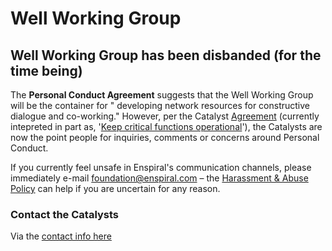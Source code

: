 # Well Working Group

## Well Working Group has been disbanded (for the time being)

The **Personal Conduct Agreement** suggests that the Well Working Group will be the container for " developing network resources for constructive dialogue and co-working." However, per the Catalyst [Agreement](/handbook/agreements/catalyst.md) (currently intepreted in part as, '[Keep critical functions operational](https://docs.google.com/document/d/1_38ZaDk7QO2RZFc7ZyMbQURG2zNb31tmq16198bsaKE/edit?usp=sharing)'), the Catalysts are now the point people for inquiries, comments or concerns around Personal Conduct.

If you currently feel unsafe in Enspiral's communication channels, please immediately e-mail foundation@enspiral.com – the [Harassment & Abuse Policy](/handbook/agreements/harassment_and_abuse.md) can help if you are uncertain for any reason.

### Contact the Catalysts

Via the [contact info here](../catalysts.md/#contact-us)
